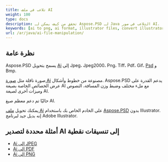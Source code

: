 ```yaml
---
title: تلاعب في ملف AI
weight: 100
type: docs
description: تحقق من كيف يمكن لـ Aspose.PSD لـ Java التلاعب في صور AI.
keywords: [ai to png, ai format, illustrator files, convert illustrator, ai to pdf, ai to jpeg, ai to tiff, ai to psd, psd api, java, code sample]
url: /ar/java/ai-file-manipulation/
---
```


## **نظرة عامة**
Aspose.PSD يسمح بتحويل [Ai](/psd/ar/net/ai-adobe-illustrator-format/) إلى Jpeg، Jpeg2000، Png، Tiff، Pdf، Gif، [Psd](https://reference.aspose.com/psd/java/com.aspose.psd.fileformats.psd/psdimage/) و Bmp.

صورة ناقلة مثل [صورة Ai](https://reference.aspose.com/psd/java/com.aspose.psd.fileformats.ai/aiimage) مصنوعة من خطوط وأشكال. Aspose.PSD يدعم القدرة على عرض الخصائص الخاصة بصيغة AI مع ملء مختلف وضبط وزن المسافة، النصوص وميزات أخرى لصيغة AI.

حاليًا تم دعم معظم صيغ AI.

يمكنك تحويل [ملف Ai](/psd/ar/net/ai-adobe-illustrator-format/) على الخادم الخاص بك باستخدام [Aspose.PSD](https://products.aspose.com/psd/java) بدون Illustrator. إنه بديل جيد لبرنامج Adobe Illustrator.

## **أمثلة محددة لتصدير AI إلى تنسيقات نقطية**
- [Ai إلى JPEG](/psd/ar/java/convert/ai-to-jpg/)
- [Ai إلى PDF](/psd/ar/java/convert/ai-to-pdf/)
- [Ai إلى PNG](/psd/ar/java/convert/ai-to-png/)